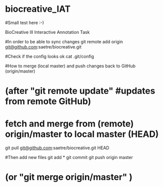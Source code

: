 biocreative_IAT
===============
#Small test here :-)

BioCreative III Interactive Annotation Task

#In order to be able to sync changes
git remote add origin git@github.com:saetre/biocreative.git

#Check if the config looks ok
cat .git/config


#How to merge (local master) and push changes back to GitHub (origin/master)
# (after "git remote update"  #updates from remote GitHub)

# fetch and merge from (remote) origin/master to local master (HEAD)

git pull git@github.com:saetre/biocreative.git HEAD 

#Then add new files
git add *
git commit
git push origin master

 # (or "git merge origin/master" )